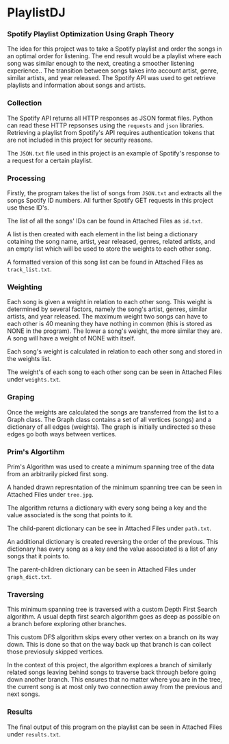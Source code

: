 # PlaylistDJ
### Spotify Playlist Optimization Using Graph Theory

The idea for this project was to take a Spotify playlist and order the songs in an optimal order for listening.
The end result would be a playlist where each song was similar enough to the next, creating a smoother listening experience..
The transition between songs takes into account artist, genre, similar artists, and year released.
The Spotify API was used to get retrieve playlists and information about songs and artists.

### Collection

The Spotify API returns all HTTP responses as JSON format files.
Python can read these HTTP repsonses using the `requests` and `json` libraries.
Retrieving a playlist from Spotify's API requires authentication tokens that are not included in this project for security reasons.

The `JSON.txt` file used in this project is an example of Spotify's response to a request for a certain playlist.

### Processing

Firstly, the program takes the list of songs from `JSON.txt` and extracts all the songs Spotify ID numbers.
All further Spotify GET requests in this project use these ID's.

The list of all the songs' IDs can be found in Attached Files as `id.txt`.

A list is then created with each element in the list being a dictionary cotaining the song name, artist, year released, genres, related 
  artists, and an empty list which will be used to store the weights to each other song.
  
A formatted version of this song list can be found in Attached Files as `track_list.txt`.

### Weighting

Each song is given a weight in relation to each other song.
This weight is determined by several factors, namely the song's artist, genres, similar artists, and year released.
The maximum weight two songs can have to each other is 40 meaning they have nothing in common (this is stored as NONE in the program).
The lower a song's weight, the more similar they are. 
A song will have a weight of NONE with itself.

Each song's weight is calculated in relation to each other song and stored in the weights list.

The weight's of each song to each other song can be seen in Attached Files under `weights.txt`.

### Graping

Once the weights are calculated the songs are transferred from the list to a Graph class.
The Graph class contains a set of all vertices (songs) and a dictionary of all edges (weights).
The graph is initially undirected so these edges go both ways between vertices.

### Prim's Algortihm

Prim's Algorithm was used to create a minimum spanning tree of the data from an arbitrarily picked first song.

A handed drawn represntation of the minimum spanning tree can be seen in Attached Files under `tree.jpg`.

The algorithm returns a dictionary with every song being a key and the value associated is the song that points to it.

The child-parent dictionary can be see in Attached Files under `path.txt`.

An additional dictionary is created reversing the order of the previous.
This dictionary has every song as a key and the value associated is a list of any songs that it points to.

The parent-children dictionary can be seen in Attached Files under `graph_dict.txt`.

### Traversing

This minimum spanning tree is traversed with a custom Depth First Search algorithm.
A usual depth first search algorithm goes as deep as possible on a branch before exploring other branches.

This custom DFS algorithm skips every other vertex on a branch on its way down.
This is done so that on the way back up that branch is can collect those previosuly skipped vertices.

In the context of this project, the algorithm explores a branch of similarly related songs leaving behind songs 
  to traverse back through before going down another branch.
This ensures that no matter where you are in the tree, the current song is at most only two connection away from 
  the previous and next songs.

### Results

The final output of this program on the playlist can be seen in Attached Files under `results.txt`.
